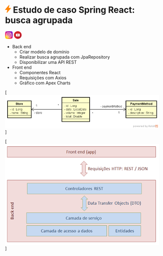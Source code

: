 # ![DevSuperior logo](https://raw.githubusercontent.com/devsuperior/bds-assets/main/ds/devsuperior-logo-small.png) Estudo de caso Spring React: busca agrupada

[![DevSuperior no Instagram](https://raw.githubusercontent.com/devsuperior/bds-assets/main/ds/ig-icon.png)](https://instagram.com/devsuperior.ig)
[![DevSuperior no Youtube](https://raw.githubusercontent.com/devsuperior/bds-assets/main/ds/yt-icon.png)](https://youtube.com/devsuperior)

- Back end
    - Criar modelo de domínio
    - Realizar busca agrupada com JpaRepository
    - Disponibilizar uma API REST
- Front end
    - Componentes React
    - Requisições com Axios
    - Gráfico com Apex Charts

[![Modelo de domínio](https://raw.githubusercontent.com/devsuperior/bds-assets/main/sds/diagrama.png)]

[![Modelo de domínio](https://raw.githubusercontent.com/devsuperior/bds-assets/main/sds/camadas.png)]
